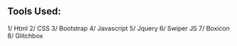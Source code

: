 Tools Used:
-----------
1/ Html
2/ CSS
3/ Bootstrap
4/ Javascript
5/ Jquery
6/ Swiper JS
7/ Boxicon
8/ Glitchbox